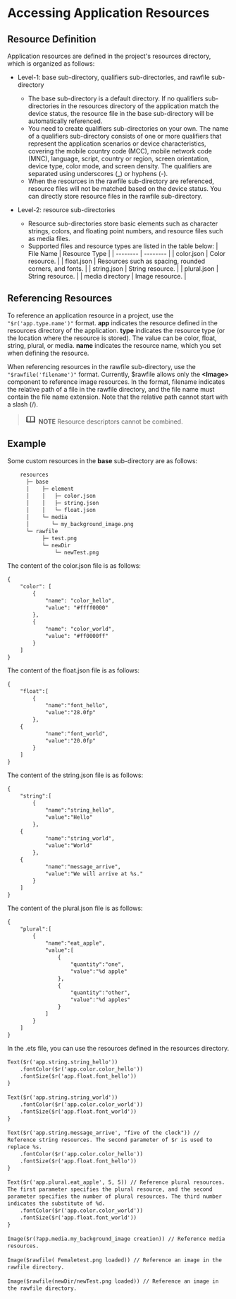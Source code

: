 # Accessing Application Resources


## Resource Definition

Application resources are defined in the project's resources directory, which is organized as follows:

- Level-1: base sub-directory, qualifiers sub-directories, and rawfile sub-directory
  - The base sub-directory is a default directory. If no qualifiers sub-directories in the resources directory of the application match the device status, the resource file in the base sub-directory will be automatically referenced.
  - You need to create qualifiers sub-directories on your own. The name of a qualifiers sub-directory consists of one or more qualifiers that represent the application scenarios or device characteristics, covering the mobile country code (MCC), mobile network code (MNC), language, script, country or region, screen orientation, device type, color mode, and screen density. The qualifiers are separated using underscores (_) or hyphens (-).
  - When the resources in the rawfile sub-directory are referenced, resource files will not be matched based on the device status. You can directly store resource files in the rawfile sub-directory.

- Level-2: resource sub-directories
  - Resource sub-directories store basic elements such as character strings, colors, and floating point numbers, and resource files such as media files.
  - Supported files and resource types are listed in the table below:
       | File Name | Resource Type |
     | -------- | -------- |
     | color.json | Color resource. |
     | float.json | Resources such as spacing, rounded corners, and fonts. |
     | string.json | String resource. |
     | plural.json | String resource. |
     | media directory | Image resource. |


## Referencing Resources

To reference an application resource in a project, use the ```"$r('app.type.name')"``` format. **app** indicates the resource defined in the resources directory of the application. **type** indicates the resource type (or the location where the resource is stored). The value can be color, float, string, plural, or media. **name** indicates the resource name, which you set when defining the resource.

When referencing resources in the rawfile sub-directory, use the ```"$rawfile('filename')"``` format. Currently, $rawfile allows only the **\<Image>** component to reference image resources. In the format, filename indicates the relative path of a file in the rawfile directory, and the file name must contain the file name extension. Note that the relative path cannot start with a slash (/).
> ![icon-note.gif](public_sys-resources/icon-note.gif) **NOTE**
> Resource descriptors cannot be combined.


## Example

Some custom resources in the **base** sub-directory are as follows:


```
    resources
      ├─ base 
      │    ├─ element 
      │    │   ├─ color.json
      │    │   ├─ string.json
      │    │   └─ float.json
      │    └─ media
      │       └─ my_background_image.png
      └─ rawfile
           ├─ test.png
           └─ newDir
               └─ newTest.png  
```

The content of the color.json file is as follows:


```
{
    "color": [
        {
            "name": "color_hello",
            "value": "#ffff0000"
        },
        {
            "name": "color_world",
            "value": "#ff0000ff"
        }
    ]
}
```

The content of the float.json file is as follows:


```
{
    "float":[
        {
            "name":"font_hello",
            "value":"28.0fp"
        },
	{
            "name":"font_world",
            "value":"20.0fp"
        }
    ]
}
```

The content of the string.json file is as follows:


```
{
    "string":[
        {
            "name":"string_hello",
            "value":"Hello"
        },
	{
            "name":"string_world",
            "value":"World"
        },
	{
            "name":"message_arrive",
            "value":"We will arrive at %s."
        }
    ]
}
```

The content of the plural.json file is as follows:


```
{
    "plural":[
        {
            "name":"eat_apple",
            "value":[
                {
                    "quantity":"one",
                    "value":"%d apple"
                },
                {
                    "quantity":"other",
                    "value":"%d apples"
                }
            ]
        }
    ]
}
```

  In the .ets file, you can use the resources defined in the resources directory.

```
Text($r('app.string.string_hello'))
    .fontColor($r('app.color.color_hello'))
    .fontSize($r('app.float.font_hello'))
}

Text($r('app.string.string_world'))
    .fontColor($r('app.color.color_world'))
    .fontSize($r('app.float.font_world'))
}

Text($r('app.string.message_arrive', "five of the clock")) // Reference string resources. The second parameter of $r is used to replace %s.
    .fontColor($r('app.color.color_hello'))
    .fontSize($r('app.float.font_hello'))
}

Text($r('app.plural.eat_apple', 5, 5)) // Reference plural resources. The first parameter specifies the plural resource, and the second parameter specifies the number of plural resources. The third number indicates the substitute of %d.
    .fontColor($r('app.color.color_world'))
    .fontSize($r('app.float.font_world'))
}

Image($r(?app.media.my_background_image creation)) // Reference media resources.

Image($rawfile( Femaletest.png loaded)) // Reference an image in the rawfile directory.

Image($rawfile(newDir/newTest.png loaded)) // Reference an image in the rawfile directory.
```
